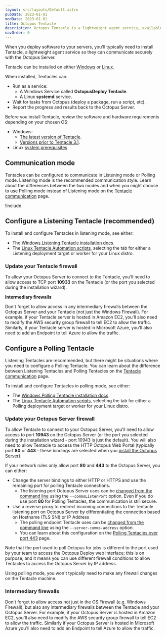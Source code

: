 ```yaml
---
layout: src/layouts/Default.astro
pubDate: 2023-01-01
modDate: 2023-01-01
title: Octopus Tentacle
description: Octopus Tentacle is a lightweight agent service, available on both Windows and Linux servers to communicate securely with the Octopus Server.
navOrder: 0
---
```


When you deploy software to your servers, you'll typically need to install Tentacle, a lightweight agent service so they can communicate securely with the Octopus Server.

Tentacle can be installed on either [Windows](/docs/infrastructure/deployment-targets/tentacle/windows/) or [Linux](/docs/infrastructure/deployment-targets/tentacle/linux/). 

When installed, Tentacles can:

- Run as a service:
  - A Windows Service called **OctopusDeploy Tentacle**.
  - A Linux **systemd** service.
- Wait for tasks from Octopus (deploy a package, run a script, etc).
- Report the progress and results back to the Octopus Server.

Before you install Tentacle, review the software and hardware requirements depending on your chosen OS:

- Windows:
  - [The latest version of Tentacle](/docs/infrastructure/deployment-targets/tentacle/windows/requirements/).
  - [Versions prior to Tentacle 3.1](/docs/infrastructure/deployment-targets/tentacle/windows/requirements/legacy-requirements/).
- Linux [system prerequisites](/docs/infrastructure/deployment-targets/linux/#requirements)


## Communication mode

Tentacles can be configured to communicate in Listening mode or Polling mode. Listening mode is the recommended communication style. Learn about the differences between the two modes and when you might choose to use Polling mode instead of Listening mode on the [Tentacle communication](/docs/infrastructure/deployment-targets/tentacle/tentacle-communication/) page.

!include <tentacle-downloads>

## Configure a Listening Tentacle (recommended)

To install and configure Tentacles in listening mode, see either:
 - The [Windows Listening Tentacle installation docs](/docs/infrastructure/deployment-targets/tentacle/windows/#configure-a-listening-tentacle-recommended).
 - The [Linux Tentacle Automation scripts](/docs/infrastructure/deployment-targets/tentacle/linux/#automation-scripts), selecting the tab for either a Listening deployment target or worker for your Linux distro.

### Update your Tentacle firewall

To allow your Octopus Server to connect to the Tentacle, you'll need to allow access to TCP port **10933** on the Tentacle (or the port you selected during the installation wizard).

**Intermediary firewalls**

Don't forget to allow access in any intermediary firewalls between the Octopus Server and your Tentacle (not just the Windows Firewall). For example, if your Tentacle server is hosted in Amazon EC2, you'll also need to modify the AWS security group firewall to tell EC2 to allow the traffic. Similarly, if your Tentacle server is hosted in Microsoft Azure, you'll also need to add an Endpoint to tell Azure to allow the traffic.

## Configure a Polling Tentacle

Listening Tentacles are recommended, but there might be situations where you need to configure a Polling Tentacle. You can learn about the difference between Listening Tentacles and Polling Tentacles on the [Tentacle communication](/docs/infrastructure/deployment-targets/tentacle/tentacle-communication/) page.

To install and configure Tentacles in polling mode, see either:
 - The [Windows Polling Tentacle installation docs](/docs/infrastructure/deployment-targets/tentacle/windows/#configure-a-polling-tentacle).
 - The [Linux Tentacle Automation scripts](/docs/infrastructure/deployment-targets/tentacle/linux/#automation-scripts), selecting the tab for either a Polling deployment target or worker for your Linux distro.

### Update your Octopus Server firewall

To allow Tentacle to connect to your Octopus Server, you'll need to allow access to port **10943** on the Octopus Server (or the port you selected during the installation wizard - port 10943 is just the default). You will also need to allow Tentacle to access the HTTP Octopus Web Portal (typically port **80** or **443** - these bindings are selected when you [install the Octopus Server](/docs/installation/)).

If your network rules only allow port **80** and **443** to the Octopus Server, you can either:
- Change the server bindings to either HTTP or HTTPS and use the remaining port for polling Tentacle connections.
  - The listening port Octopus Server uses can be [changed from the command line](/docs/octopus-rest-api/octopus.server.exe-command-line/configure/) using the `--commsListenPort` option.
Even if you do use port **80** for Polling Tentacles, the communication is still secure.
- Use a reverse proxy to redirect incoming connections to the Tentacle listening port on Octopus Server by differentiating the connection based on Hostname (TLS SNI) or IP Address
  - The polling endpoint Tentacle uses can be [changed from the command line](/docs/infrastructure/deployment-targets/tentacle/polling-tentacles-over-port-443/#self-hosted) using the `--server-comms-address` option. 
  - You can learn about this configuration on the [Polling Tentacles over port 443](/docs/infrastructure/deployment-targets/tentacle/polling-tentacles-over-port-443/) page.

Note that the port used to poll Octopus for jobs is different to the port used by your team to access the Octopus Deploy web interface;
this is on purpose, and it means you can use different firewall conditions to allow Tentacles to access the Octopus Server by IP address.

Using polling mode, you won't typically need to make any firewall changes on the Tentacle machine.

### Intermediary firewalls

Don't forget to allow access not just in the OS Firewall (e.g. Windows Firewall), but also any intermediary firewalls between the Tentacle and your Octopus Server. For example, if your Octopus Server is hosted in Amazon EC2, you'll also need to modify the AWS security group firewall to tell EC2 to allow the traffic. Similarly if your Octopus Server is hosted in Microsoft Azure you'll also need to add an Endpoint to tell Azure to allow the traffic.
